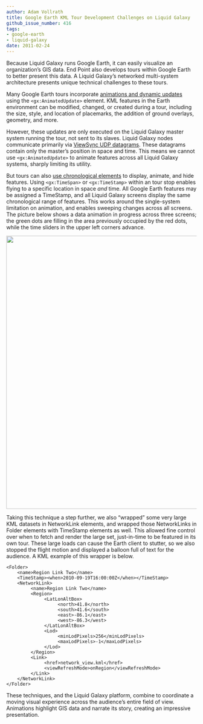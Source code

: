 ```yaml
---
author: Adam Vollrath
title: Google Earth KML Tour Development Challenges on Liquid Galaxy
github_issue_number: 416
tags:
- google-earth
- liquid-galaxy
date: 2011-02-24
---
```


Because Liquid Galaxy runs Google Earth, it can easily visualize an organization’s GIS data. End Point also develops tours within Google Earth to better present this data. A Liquid Galaxy’s networked multi-system architecture presents unique technical challenges to these tours.

Many Google Earth tours incorporate [animations and dynamic updates](https://developers.google.com/kml/documentation/touring?csw=1#updates) using the `<gx:AnimatedUpdate>` element. KML features in the Earth environment can be modified, changed, or created during a tour, including the size, style, and location of placemarks, the addition of ground overlays, geometry, and more.

However, these updates are only executed on the Liquid Galaxy master system running the tour, not sent to its slaves. Liquid Galaxy nodes communicate primarily via [ViewSync UDP datagrams](https://github.com/LiquidGalaxy/liquid-galaxy/wiki/GoogleEarth_ViewSync). These datagrams contain only the master’s position in space and time. This means we cannot use `<gx:AnimatedUpdate>` to animate features across all Liquid Galaxy systems, sharply limiting its utility.

But tours can also [use chronological elements](https://developers.google.com/kml/documentation/time?csw=1) to display, animate, and hide features. Using `<gx:TimeSpan>` or `<gx:TimeStamp>` within an tour stop enables flying to a specific location in space *and* time. All Google Earth features may be assigned a TimeStamp, and all Liquid Galaxy screens display the same chronological range of features. This works around the single-system limitation on animation, and enables sweeping changes across all screens. The picture below shows a data animation in progress across three screens; the green dots are filling in the area previously occupied by the red dots, while the time sliders in the upper left corners advance.

<a href="/blog/2011/02/google-earth-kml-tour-development/image-0.jpeg" onblur="try {parent.deselectBloggerImageGracefully();} catch(e) {}"><img alt="" border="0" id="BLOGGER_PHOTO_ID_5577750933549080418" src="/blog/2011/02/google-earth-kml-tour-development/image-0.jpeg" style="display: block; margin: 0px auto 10px; text-align: center; cursor: pointer; width: 720px;"/></a>

Taking this technique a step further, we also “wrapped” some very large KML datasets in NetworkLink elements, and wrapped those NetworkLinks in Folder elements with TimeStamp elements as well. This allowed fine control over when to fetch and render the large set, just-in-time to be featured in its own tour. These large loads can cause the Earth client to stutter, so we also stopped the flight motion and displayed a balloon full of text for the audience. A KML example of this wrapper is below.

```plain
<Folder>
    <name>Region Link Two</name>
    <TimeStamp><when>2010-09-19T16:00:00Z</when></TimeStamp>
    <NetworkLink>
         <name>Region Link Two</name>
         <Region>
              <LatLonAltBox>
                   <north>41.8</north>
                   <south>41.6</south>
                   <east>-86.1</east>
                   <west>-86.3</west>
              </LatLonAltBox>
              <Lod>
                   <minLodPixels>256</minLodPixels>
                   <maxLodPixels>-1</maxLodPixels>
              </Lod>
         </Region>
         <Link>
              <href>network_view.kml</href>
              <viewRefreshMode>onRegion</viewRefreshMode>
         </Link>
    </NetworkLink>
</Folder>
```

These techniques, and the Liquid Galaxy platform, combine to coordinate a moving visual experience across the audience’s entire field of view. Animations highlight GIS data and narrate its story, creating an impressive presentation.

